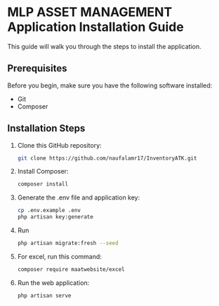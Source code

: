# MLP ASSET MANAGEMENT Application Installation Guide

This guide will walk you through the steps to install the application.

## Prerequisites

Before you begin, make sure you have the following software installed:

- Git
- Composer

## Installation Steps

1. Clone this GitHub repository:

    ```sh
    git clone https://github.com/naufalamr17/InventoryATK.git
    ```

2. Install Composer:

    ```sh
    composer install
    ```

3. Generate the .env file and application key:

    ```sh
    cp .env.example .env
    php artisan key:generate
    ```

4. Run

    ```sh
    php artisan migrate:fresh --seed
    ```

5. For excel, run this command:

    ```sh
    composer require maatwebsite/excel
    ```

6. Run the web application:

    ```sh
    php artisan serve
    ```